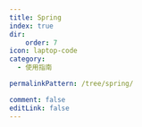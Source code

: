 ```yaml
---
title: Spring
index: true
dir:
	order: 7
icon: laptop-code
category:
  - 使用指南

permalinkPattern: /tree/spring/

comment: false
editLink: false
---
```


<Catalog />
